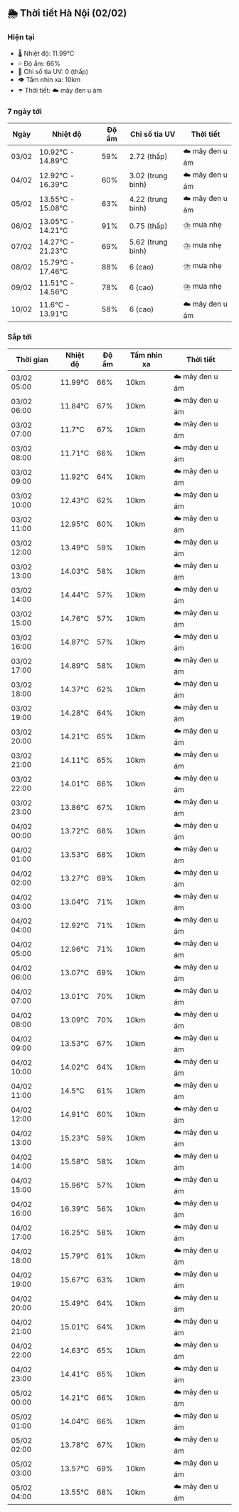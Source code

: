 ## 🌦️ Thời tiết Hà Nội (02/02)

### Hiện tại

- 🌡️ Nhiệt độ: 11.99℃
- 💦 Độ ẩm: 66%
- 🌟 Chỉ số tia UV: 0 (thấp)
- 👁️ Tầm nhìn xa: 10km
- ☂️ Thời tiết: ☁️ mây đen u ám

### 7 ngày tới

| Ngày | Nhiệt độ | Độ ẩm | Chỉ số tia UV | Thời tiết |
| --- | --- | --- | --- | --- |
| 03/02 | 10.92℃ - 14.89℃ | 59% | 2.72 (thấp) | ☁️ mây đen u ám |
| 04/02 | 12.92℃ - 16.39℃ | 60% | 3.02 (trung bình) | ☁️ mây đen u ám |
| 05/02 | 13.55℃ - 15.08℃ | 63% | 4.22 (trung bình) | ☁️ mây đen u ám |
| 06/02 | 13.05℃ - 14.21℃ | 91% | 0.75 (thấp) | ⛈️ mưa nhẹ |
| 07/02 | 14.27℃ - 21.23℃ | 69% | 5.62 (trung bình) | ⛈️ mưa nhẹ |
| 08/02 | 15.79℃ - 17.46℃ | 88% | 6 (cao) | ⛈️ mưa nhẹ |
| 09/02 | 11.51℃ - 14.56℃ | 78% | 6 (cao) | ⛈️ mưa nhẹ |
| 10/02 | 11.6℃ - 13.91℃ | 58% | 6 (cao) | ☁️ mây đen u ám |

### Sắp tới

| Thời gian | Nhiệt độ | Độ ẩm | Tầm nhìn xa | Thời tiết |
| --- | --- | --- | --- | --- |
| 03/02 05:00 | 11.99℃ | 66% | 10km | ☁️ mây đen u ám |
| 03/02 06:00 | 11.84℃ | 67% | 10km | ☁️ mây đen u ám |
| 03/02 07:00 | 11.7℃ | 67% | 10km | ☁️ mây đen u ám |
| 03/02 08:00 | 11.71℃ | 66% | 10km | ☁️ mây đen u ám |
| 03/02 09:00 | 11.92℃ | 64% | 10km | ☁️ mây đen u ám |
| 03/02 10:00 | 12.43℃ | 62% | 10km | ☁️ mây đen u ám |
| 03/02 11:00 | 12.95℃ | 60% | 10km | ☁️ mây đen u ám |
| 03/02 12:00 | 13.49℃ | 59% | 10km | ☁️ mây đen u ám |
| 03/02 13:00 | 14.03℃ | 58% | 10km | ☁️ mây đen u ám |
| 03/02 14:00 | 14.44℃ | 57% | 10km | ☁️ mây đen u ám |
| 03/02 15:00 | 14.76℃ | 57% | 10km | ☁️ mây đen u ám |
| 03/02 16:00 | 14.87℃ | 57% | 10km | ☁️ mây đen u ám |
| 03/02 17:00 | 14.89℃ | 58% | 10km | ☁️ mây đen u ám |
| 03/02 18:00 | 14.37℃ | 62% | 10km | ☁️ mây đen u ám |
| 03/02 19:00 | 14.28℃ | 64% | 10km | ☁️ mây đen u ám |
| 03/02 20:00 | 14.21℃ | 65% | 10km | ☁️ mây đen u ám |
| 03/02 21:00 | 14.11℃ | 65% | 10km | ☁️ mây đen u ám |
| 03/02 22:00 | 14.01℃ | 66% | 10km | ☁️ mây đen u ám |
| 03/02 23:00 | 13.86℃ | 67% | 10km | ☁️ mây đen u ám |
| 04/02 00:00 | 13.72℃ | 68% | 10km | ☁️ mây đen u ám |
| 04/02 01:00 | 13.53℃ | 68% | 10km | ☁️ mây đen u ám |
| 04/02 02:00 | 13.27℃ | 69% | 10km | ☁️ mây đen u ám |
| 04/02 03:00 | 13.04℃ | 71% | 10km | ☁️ mây đen u ám |
| 04/02 04:00 | 12.92℃ | 71% | 10km | ☁️ mây đen u ám |
| 04/02 05:00 | 12.96℃ | 71% | 10km | ☁️ mây đen u ám |
| 04/02 06:00 | 13.07℃ | 69% | 10km | ☁️ mây đen u ám |
| 04/02 07:00 | 13.01℃ | 70% | 10km | ☁️ mây đen u ám |
| 04/02 08:00 | 13.09℃ | 70% | 10km | ☁️ mây đen u ám |
| 04/02 09:00 | 13.53℃ | 67% | 10km | ☁️ mây đen u ám |
| 04/02 10:00 | 14.02℃ | 64% | 10km | ☁️ mây đen u ám |
| 04/02 11:00 | 14.5℃ | 61% | 10km | ☁️ mây đen u ám |
| 04/02 12:00 | 14.91℃ | 60% | 10km | ☁️ mây đen u ám |
| 04/02 13:00 | 15.23℃ | 59% | 10km | ☁️ mây đen u ám |
| 04/02 14:00 | 15.58℃ | 58% | 10km | ☁️ mây đen u ám |
| 04/02 15:00 | 15.96℃ | 57% | 10km | ☁️ mây đen u ám |
| 04/02 16:00 | 16.39℃ | 56% | 10km | ☁️ mây đen u ám |
| 04/02 17:00 | 16.25℃ | 58% | 10km | ☁️ mây đen u ám |
| 04/02 18:00 | 15.79℃ | 61% | 10km | ☁️ mây đen u ám |
| 04/02 19:00 | 15.67℃ | 63% | 10km | ☁️ mây đen u ám |
| 04/02 20:00 | 15.49℃ | 64% | 10km | ☁️ mây đen u ám |
| 04/02 21:00 | 15.01℃ | 64% | 10km | ☁️ mây đen u ám |
| 04/02 22:00 | 14.63℃ | 65% | 10km | ☁️ mây đen u ám |
| 04/02 23:00 | 14.41℃ | 65% | 10km | ☁️ mây đen u ám |
| 05/02 00:00 | 14.21℃ | 66% | 10km | ☁️ mây đen u ám |
| 05/02 01:00 | 14.04℃ | 66% | 10km | ☁️ mây đen u ám |
| 05/02 02:00 | 13.78℃ | 67% | 10km | ☁️ mây đen u ám |
| 05/02 03:00 | 13.57℃ | 69% | 10km | ☁️ mây đen u ám |
| 05/02 04:00 | 13.55℃ | 68% | 10km | ☁️ mây đen u ám |
